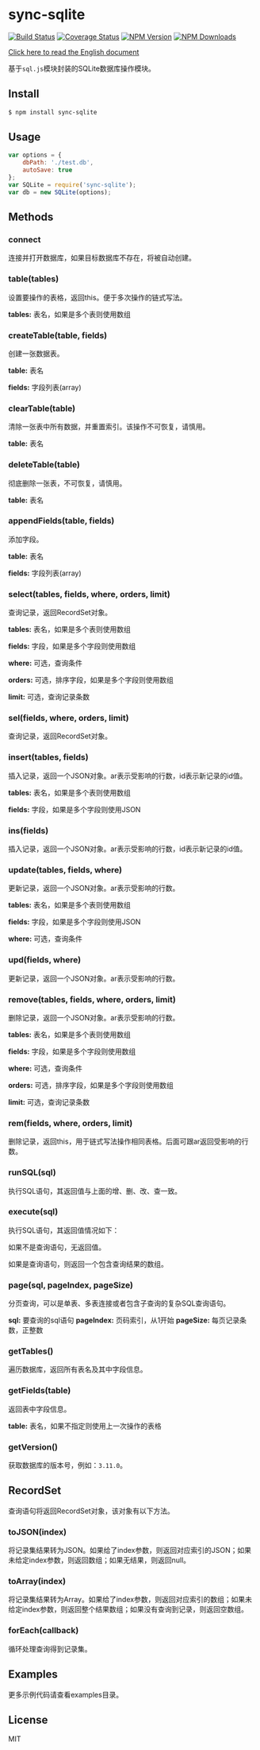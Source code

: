# sync-sqlite

[![Build Status](https://travis-ci.org/Spikef/sync-sqlite.svg?branch=master)](https://travis-ci.org/Spikef/sync-sqlite)
[![Coverage Status](https://coveralls.io/repos/github/Spikef/sync-sqlite/badge.svg?branch=master)](https://coveralls.io/github/Spikef/sync-sqlite)
[![NPM Version](http://img.shields.io/npm/v/sync-sqlite.svg?style=flat)](https://www.npmjs.org/package/sync-sqlite)
[![NPM Downloads](https://img.shields.io/npm/dm/sync-sqlite.svg?style=flat)](https://www.npmjs.org/package/sync-sqlite)

[Click here to read the English document](https://github.com/Spikef/sync-sqlite/blob/master/README.md)

基于`sql.js`模块封装的SQLite数据库操作模块。

## Install

```bash
$ npm install sync-sqlite
```

## Usage

```javascript
var options = {
    dbPath: './test.db',
    autoSave: true
};
var SQLite = require('sync-sqlite');
var db = new SQLite(options);
```

## Methods

### connect

连接并打开数据库，如果目标数据库不存在，将被自动创建。

### table(tables)

设置要操作的表格，返回this。便于多次操作的链式写法。

**tables:** 表名，如果是多个表则使用数组

### createTable(table, fields)

创建一张数据表。

**table:** 表名

**fields:** 字段列表(array)

### clearTable(table)

清除一张表中所有数据，并重置索引。该操作不可恢复，请慎用。

**table:** 表名

### deleteTable(table)

彻底删除一张表，不可恢复，请慎用。

**table:** 表名

### appendFields(table, fields)

添加字段。

**table:** 表名

**fields:** 字段列表(array)

### select(tables, fields, where, orders, limit)

查询记录，返回RecordSet对象。

**tables:** 表名，如果是多个表则使用数组

**fields:** 字段，如果是多个字段则使用数组

**where:** 可选，查询条件

**orders:** 可选，排序字段，如果是多个字段则使用数组

**limit:** 可选，查询记录条数

### sel(fields, where, orders, limit)

查询记录，返回RecordSet对象。

### insert(tables, fields)

插入记录，返回一个JSON对象。ar表示受影响的行数，id表示新记录的id值。

**tables:** 表名，如果是多个表则使用数组

**fields:** 字段，如果是多个字段则使用JSON

### ins(fields)

插入记录，返回一个JSON对象。ar表示受影响的行数，id表示新记录的id值。

### update(tables, fields, where)

更新记录，返回一个JSON对象。ar表示受影响的行数。

**tables:** 表名，如果是多个表则使用数组

**fields:** 字段，如果是多个字段则使用JSON

**where:** 可选，查询条件

### upd(fields, where)

更新记录，返回一个JSON对象。ar表示受影响的行数。

### remove(tables, fields, where, orders, limit)

删除记录，返回一个JSON对象。ar表示受影响的行数。

**tables:** 表名，如果是多个表则使用数组

**fields:** 字段，如果是多个字段则使用数组

**where:** 可选，查询条件

**orders:** 可选，排序字段，如果是多个字段则使用数组

**limit:** 可选，查询记录条数

### rem(fields, where, orders, limit)

删除记录，返回this，用于链式写法操作相同表格。后面可跟ar返回受影响的行数。

### runSQL(sql)

执行SQL语句，其返回值与上面的增、删、改、查一致。

### execute(sql)

执行SQL语句，其返回值情况如下：

如果不是查询语句，无返回值。

如果是查询语句，则返回一个包含查询结果的数组。

### page(sql, pageIndex, pageSize)

分页查询，可以是单表、多表连接或者包含子查询的复杂SQL查询语句。

**sql:** 要查询的sql语句
**pageIndex:** 页码索引，从1开始
**pageSize:** 每页记录条数，正整数

### getTables()

遍历数据库，返回所有表名及其中字段信息。

### getFields(table)

返回表中字段信息。

**table:** 表名，如果不指定则使用上一次操作的表格

### getVersion()

获取数据库的版本号，例如：`3.11.0`。

## RecordSet

查询语句将返回RecordSet对象，该对象有以下方法。

### toJSON(index)

将记录集结果转为JSON。如果给了index参数，则返回对应索引的JSON；如果未给定index参数，则返回数组；如果无结果，则返回null。

### toArray(index)

将记录集结果转为Array。如果给了index参数，则返回对应索引的数组；如果未给定index参数，则返回整个结果数组；如果没有查询到记录，则返回空数组。

### forEach(callback)

循环处理查询得到记录集。

## Examples

更多示例代码请查看examples目录。

## License

MIT
